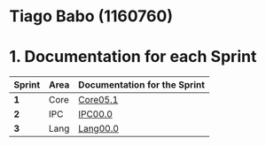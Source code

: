 **Tiago Babo** (1160760)
===============================

# 1. Documentation for each Sprint


|Sprint  | Area | Documentation for the Sprint |
|--------|------|------------------------------|
| **1**  | Core | [Core05.1](sp1)              |
| **2**  | IPC  | [IPC00.0](sp2)               |																				
| **3**  | Lang | [Lang00.0](sp3)              |